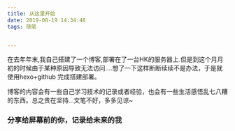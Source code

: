 ```yaml
---
title: 从这里开始
date: 2019-08-19 14:34:48
tags: 随笔


---
```

在去年年末,我自己搭建了一个博客,部署在了一台HK的服务器上.但是到这个月月初的时候由于某种原因导致无法访问....想了一下这样断断续续不是办法，于是就使用hexo+github 完成搭建部署。

博客的内容会有一些自己学习技术的记录或者经验，也会有一些生活感悟乱七八糟的东西。总之贵在坚持...文笔不好，多多见谅~

### 分享给屏幕前的你，记录给未来的我
